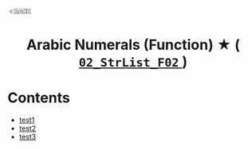 <p align="left">
  <a href="../README.md">
    <img src="../../Z99-OTHERS/00-common/00-back.png" style="width:10%">
  </a>
</p>

<div align="center">
  <h1>
    Arabic Numerals (Function) ★ (
      <a href="https://drive.google.com/file/d/19JhFGiZLYESRmaPoLqC4-yg7ibpilvdB/view?usp=drive_link">
        <code>02_StrList_F02</code>
      </a>
    )
  </h1>
</div>

# Contents

-   [test1]()
-   [test2]()
-   [test3]()
